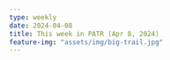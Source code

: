 ```yaml
---
type: weekly
date: 2024-04-08
title: This week in PATR (Apr 8, 2024)
feature-img: "assets/img/big-trail.jpg"
---
```



